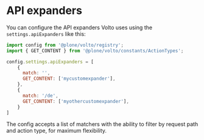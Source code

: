 # API expanders

You can configure the API expanders Volto uses using the `settings.apiExpanders` like this:

```js
import config from '@plone/volto/registry';
import { GET_CONTENT } from '@plone/volto/constants/ActionTypes';

config.settings.apiExpanders = [
    {
      match: '',
      GET_CONTENT: ['mycustomexpander'],
    },
    {
      match: '/de',
      GET_CONTENT: ['myothercustomexpander'],
    }
]
```

The config accepts a list of matchers with the ability to filter by request path and action type, for maximum flexibility.
